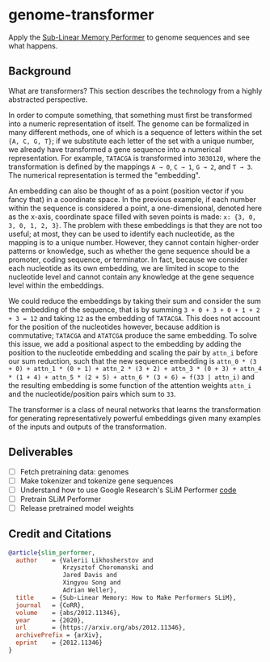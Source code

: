 # genome-transformer

Apply the [Sub-Linear Memory Performer](https://arxiv.org/pdf/2012.11346.pdf) to genome sequences and see what happens.

## Background

What are transformers? This section describes the technology from a highly abstracted perspective.

In order to compute something, that something must first be transformed into a numeric representation of itself.
The genome can be formalized in many different methods, one of which is a sequence of letters within the set `{A, C, G, T}`; if we substitute each letter of the set with a unique number, we already have transformed a gene sequence into a numerical representation.
For example, `TATACGA` is transformed into `3030120`, where the transformation is defined by the mappings `A → 0`, `C → 1`, `G → 2`, and `T → 3`.
The numerical representation is termed the "embedding".

An embedding can also be thought of as a point (position vector if you fancy that) in a coordinate space.
In the previous example, if each number within the sequence is considered a point, a one-dimensional, denoted here as the x-axis, coordinate space filled with seven points is made: `x: {3, 0, 3, 0, 1, 2, 3}`.
The problem with these embeddings is that they are not too useful; at most, they can be used to identify each nucleotide, as the mapping is to a unique number.
However, they cannot contain higher-order patterns or knowledge, such as whether the gene sequence should be a promoter, coding sequence, or terminator.
In fact, because we consider each nucleotide as its own embedding, we are limited in scope to the nucleotide level and cannot contain any knowledge at the gene sequence level within the embeddings.

We could reduce the embeddings by taking their sum and consider the sum the embedding of the sequence, that is by summing `3 + 0 + 3 + 0 + 1 + 2 + 3 = 12` and taking `12` as the embedding of `TATACGA`.
This does not account for the position of the nucleotides however, because addition is commutative; `TATACGA` and `ATATCGA` produce the same embedding.
To solve this issue, we add a positional aspect to the embedding by adding the position to the nucleotide embedding and scaling the pair by `attn_i` before our sum reduction, such that the new sequence embedding is `attn_0 * (3 + 0) + attn_1 * (0 + 1) + attn_2 * (3 + 2) + attn_3 * (0 + 3) + attn_4 * (1 + 4) + attn_5 * (2 + 5) + attn_6 * (3 + 6) = f(33 | attn_i)` and the resulting embedding is some function of the attention weights `attn_i` and the nucleotide/position pairs which sum to `33`.

The transformer is a class of neural networks that learns the transformation for generating representatively powerful embeddings given many examples of the inputs and outputs of the transformation.

## Deliverables

- [ ] Fetch pretraining data: genomes
- [ ] Make tokenizer and tokenize gene sequences
- [ ] Understand how to use Google Research's SLiM Performer [code](https://github.com/google-research/google-research/tree/master/performer/models/slim_performer)
- [ ] Pretrain SLiM Performer
- [ ] Release pretrained model weights

## Credit and Citations

```bibtex
@article{slim_performer,
  author    = {Valerii Likhosherstov and
               Krzysztof Choromanski and
               Jared Davis and
               Xingyou Song and
               Adrian Weller},
  title     = {Sub-Linear Memory: How to Make Performers SLiM},
  journal   = {CoRR},
  volume    = {abs/2012.11346},
  year      = {2020},
  url       = {https://arxiv.org/abs/2012.11346},
  archivePrefix = {arXiv},
  eprint    = {2012.11346}
}
```

